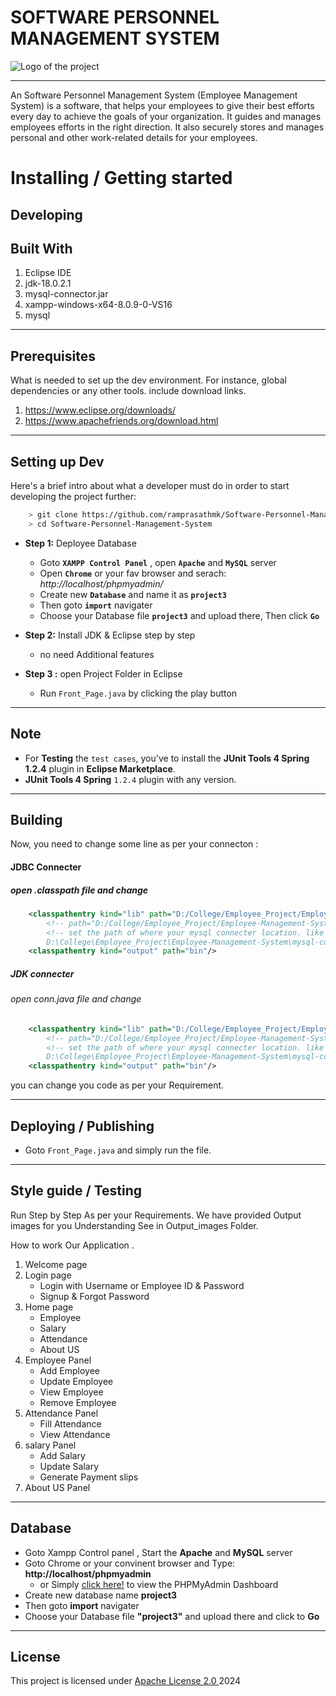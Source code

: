 # SOFTWARE PERSONNEL MANAGEMENT SYSTEM 

<img src="https://squeezegrowth.com/wp-content/uploads/2022/12/1549-Best-School-Management-Software-rev.png" alt="Logo of the project" align="center">
<hr>

An Software Personnel Management System (Employee Management System) is a software, that helps your employees to give their best efforts every day to achieve the goals of your organization. It guides and manages employees efforts in the right direction. It also securely stores and manages personal and other work-related details for your employees.

# Installing / Getting started
## Developing


## Built With
1. Eclipse IDE
2. jdk-18.0.2.1
3. mysql-connector.jar
4. xampp-windows-x64-8.0.9-0-VS16
5. mysql
<hr>


## Prerequisites
What is needed to set up the dev environment. For instance, global dependencies or any other tools. include download links.
1. https://www.eclipse.org/downloads/
2. https://www.apachefriends.org/download.html
<hr>


## Setting up Dev
Here's a brief intro about what a developer must do in order to start developing
the project further:

```bash
    > git clone https://github.com/ramprasathmk/Software-Personnel-Management-System.git
    > cd Software-Personnel-Management-System
```

- **Step 1:** Deployee Database
    - Goto __`XAMPP Control Panel`__ , open __`Apache`__ and __`MySQL`__ server
    - Open __`Chrome`__ or your fav browser and serach:  _http://localhost/phpmyadmin/_
    - Create new __`Database`__ and name it as __`project3`__ 
    - Then goto __`import`__ navigater
    - Choose your Database file __`project3`__ and upload there, Then click __`Go`__

- **Step 2:** Install JDK & Eclipse step by step 
    - no need Additional features

- **Step 3 :** open Project Folder in Eclipse
    - Run `Front_Page.java` by clicking the play button
<hr>

## Note
- For __Testing__ the `test cases`, you've to install the __JUnit Tools 4 Spring 1.2.4__ plugin in __Eclipse Marketplace__.
- __JUnit Tools 4 Spring__ `1.2.4` plugin with any version.
<hr>


## Building
Now, you need to change some line as per your connecton :
#### JDBC Connecter 
##### open .classpath file and change
```xml
	<classpathentry kind="lib" path="D:/College/Employee_Project/Employee-Management-System/mysql-connecter/mysql-connector.jar"/>
		<!-- path="D:/College/Employee_Project/Employee-Management-System/mysql-connecter/mysql-connector.jar"  --> 
		<!-- set the path of where your mysql connecter location. like my current location
		D:\College\Employee_Project\Employee-Management-System\mysql-connecter -->
	<classpathentry kind="output" path="bin"/>

```
##### JDK connecter
###### open conn.java file and change
```xml
	<classpathentry kind="lib" path="D:/College/Employee_Project/Employee-Management-System/mysql-connecter/mysql-connector.jar"/>
		<!-- path="D:/College/Employee_Project/Employee-Management-System/mysql-connecter/mysql-connector.jar"  --> 
		<!-- set the path of where your mysql connecter location. like my current location
		D:\College\Employee_Project\Employee-Management-System\mysql-connecter -->
	<classpathentry kind="output" path="bin"/>

```

you can change you code as per your Requirement.
<hr>


## Deploying / Publishing
- Goto `Front_Page.java` and simply run the file.
<hr>


## Style guide / Testing
Run Step by Step As per your Requirements. 
We have provided Output images for you Understanding
See in Output_images Folder.

How to work Our Application .

1. Welcome page
2. Login page
    - Login with Username or Employee ID & Password
    - Signup & Forgot Password 
3. Home page 
    - Employee 
    - Salary
    - Attendance
    - About US
4. Employee Panel
    - Add Employee
    - Update Employee
    - View Employee
    - Remove Employee
5. Attendance Panel
    - Fill Attendance
    - View Attendance
6. salary Panel
    - Add Salary
    - Update Salary
    - Generate Payment slips 
7. About US Panel
<hr>


## Database
- Goto Xampp Control panel , Start the **Apache** and **MySQL** server
- Goto Chrome or your convinent browser and Type:  **http://localhost/phpmyadmin**
    - or Simply [click here!](http://localhost/phpmyadmin/) to view the PHPMyAdmin Dashboard
- Create  new database name **project3** 
- Then goto **import** navigater
- Choose your Database file **"project3"** and upload there and click to **Go**
<hr>


## License
This project is licensed under <a href="./LICENSE"> Apache License 2.0 </a> 2024
